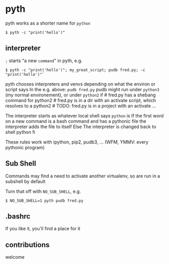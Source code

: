 pyth
====


pyth works as a shorter name for `python`

    $ pyth -c "print('hello')"

interpreter
-----------

`;` starts "a new `command`" in pyth, e.g.

    $ pyth -c "print('hello')"; my_great_script; pudb fred.py; -c "print('hello')"`

pyth chooses interpreters and venvs depending on what the environ or script says
In the e.g. above: `pudb fred.py`
    pudb might run under `python3` (my normal environement), or under `python2` if
    # fred.py has a shebang command for python2
    # fred.py is in a dir with an activate script, which resolves to a python2
    # TODO: fred.py is in a project with an activate ...

The interpreter starts as whatever local shell says `python` is
If the first word on a new command is a bash command and has a pythonic file
    the interpreter adds the file to itself
Else
  The interpreter is changed back to shell python
fi

These rules work with ipython, pip2, pudb3, ... (WFM, YMMV: every pythonic program)

Sub Shell
---------

Commands may find a need to activate another virtualenv, so are run in a subshell by default

Turn that off with `NO_SUB_SHELL`, e.g.

`$ NO_SUB_SHELL=1 pyth pudb fred.py`

.bashrc
-------

If you like it, you'll find a place for it

contributions
-------------

welcome
